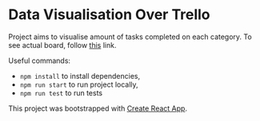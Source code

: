 # Data Visualisation Over Trello

Project aims to visualise amount of tasks completed on each category. To see actual board, follow [this](https://trello.com/b/KlLdup7o/ugurcan-sengit-apprenticeship-board) link.

Useful commands:

- `npm install` to install dependencies,
- `npm run start` to run project locally,
- `npm run test` to run tests

This project was bootstrapped with [Create React App](https://github.com/facebookincubator/create-react-app).
